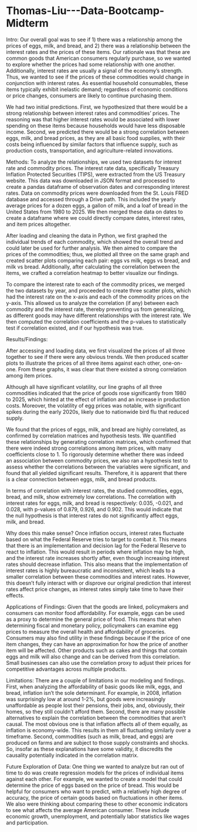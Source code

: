 # Thomas-Liu---Data-Bootcamp-Midterm

Intro: 
Our overall goal was to see if 1) there was a relationship among the prices of eggs, milk, and bread, and 2) there was a relationship between the interest rates and the prices of these items. Our rationale was that these are common goods that American consumers regularly purchase, so we wanted to explore whether the prices had some relationship with one another. Additionally, interest rates are usually a signal of the economy’s strength. Thus, we wanted to see if the prices of these commodities would change in conjunction with interest rates. As essential household consumables, these items typically exhibit inelastic demand; regardless of economic conditions or price changes, consumers are likely to continue purchasing them. 

We had two initial predictions. First, we hypothesized that there would be a strong relationship between interest rates and commodities’ prices. The reasoning was that higher interest rates would be associated with lower spending on these items because households would have less disposable income. Second, we predicted there would be a strong correlation between eggs, milk, and bread prices, as they are all basic food supplies, with their costs being influenced by similar factors that influence supply, such as production costs, transportation, and agriculture-related innovations.


Methods:
To analyze the relationships, we used two datasets for interest rate and commodity prices. The interest rate data, specifically Treasury Inflation Protected Securities (TIPS), were extracted from the US Treasury website. This data was downloaded in JSON format and processed to create a pandas dataframe of observation dates and corresponding interest rates. Data on commodity prices were downloaded from the St. Louis FRED database and accessed through a Drive path. This included the yearly average prices for a dozen eggs, a gallon of milk, and a loaf of bread in the United States from 1980 to 2025. We then merged these data on dates to create a dataframe where we could directly compare dates, interest rates, and item prices altogether.

After loading and cleaning the data in Python, we first graphed the individual trends of each commodity, which showed the overall trend and could later be used for further analysis. We then aimed to compare the prices of the commodities; thus, we plotted all three on the same graph and created scatter plots comparing each pair: eggs vs milk, eggs vs bread, and milk vs bread. Additionally, after calculating the correlation between the items, we crafted a correlation heatmap to better visualize our findings. 

To compare the interest rate to each of the commodity prices, we merged the two datasets by year, and proceeded to create three scatter plots, which had the interest rate on the x-axis and each of the commodity prices on the y-axis. This allowed us to analyze the correlation (if any) between each commodity and the interest rate, thereby preventing us from generalizing, as different goods may have different relationships with the interest rate. We then computed the correlation coefficients and the p-values to statistically test if correlation existed, and if our hypothesis was true.


Results/Findings: 

After accessing and loading data, we first visualized the prices of all three together to see if there were any obvious trends. We then produced scatter plots to illustrate the prices of all three items against each other, one-on-one. From these graphs, it was clear that there existed a strong correlation among item prices.
	
Although all have significant volatility, our line graphs of all three commodities indicated that the price of goods rose significantly from 1980 to 2025, which hinted at the effect of inflation and an increase in production costs. Moreover, the volatility of egg prices was notable, with significant spikes during the early 2020s, likely due to nationwide bird flu that reduced supply. 

We found that the prices of eggs, milk, and bread are highly correlated, as confirmed by correlation matrices and hypothesis tests. We quantified these relationships by generating correlation matrices, which confirmed that there were indeed strong correlations among item prices, with many coefficients close to 1. To rigorously determine whether there was indeed an association between commodity prices, we also ran a hypothesis test to assess whether the correlations between the variables were significant, and found that all yielded significant results. Therefore, it is apparent that there is a clear connection between eggs, milk, and bread products. 

In terms of correlation with interest rates, the studied commodities, eggs, bread, and milk, show extremely low correlations. The correlation with interest rates for eggs, milk, and bread is respectively: 0.035, -0.021, and 0.028, with p-values of 0.879, 0.926, and 0.902. This would indicate that the null hypothesis is that interest rates do not significantly affect eggs, milk, and bread. 

 Why does this make sense? Once inflation occurs, interest rates fluctuate based on what the Federal Reserve tries to target to combat it. This means that there is an implementation and decision lag for the Federal Reserve to react to inflation. This would result in periods where inflation may be high, and the interest rate increases shortly after, even though increasing interest rates should decrease inflation. This also means that the implementation of interest rates is highly bureaucratic and inconsistent, which leads to a smaller correlation between these commodities and interest rates. However, this doesn’t fully interact with or disprove our original prediction that interest rates affect price changes, as interest rates simply take time to have their effects. 


Applications of Findings: 
	Given that the goods are linked, policymakers and consumers can monitor food affordability. For example, eggs can be used as a proxy to determine the general price of food. This means that when determining fiscal and monetary policy, policymakers can examine egg prices to measure the overall health and affordability of groceries. Consumers may also find utility in these findings because if the price of one item changes, they can have an approximation for how the price of another item will be affected. Other products such as cakes and things that contain eggs and milk will also change and can be derived from this correlation. Small businesses can also use the correlation proxy to adjust their prices for competitive advantages across multiple products. 

Limitations:
There are a couple of limitations in our modeling and findings. First, when analyzing the affordability of basic goods like milk, eggs, and bread, inflation isn’t the sole determinant. For example, in 2008, inflation was surprisingly low at around 1-2%, but goods were increasingly unaffordable as people lost their pensions, their jobs, and, obviously, their homes, so they still couldn’t afford them. 
Second, there are many possible alternatives to explain the correlation between the commodities that aren’t causal. The most obvious one is that inflation affects all of them equally, as inflation is economy-wide. This results in them all fluctuating similarly over a timeframe. Second, commodities (such as milk, bread, and eggs) are produced on farms and are subject to those supply constraints and shocks. So, insofar as these explanations have some validity, it discredits the causality potentially indicated in the correlation matrix. 

Future Exploration of Data:
	One thing we wanted to analyze but ran out of time to do was create regression models for the prices of individual items against each other. For example, we wanted to create a model that could determine the price of eggs based on the price of bread. This would be helpful for consumers who want to predict, with a relatively high degree of accuracy, the price of certain goods based on fluctuations in other items. We also were thinking about comparing these to other economic indicators to see what affects the average American consumer. These include economic growth, unemployment, and potentially labor statistics like wages and participation. 



